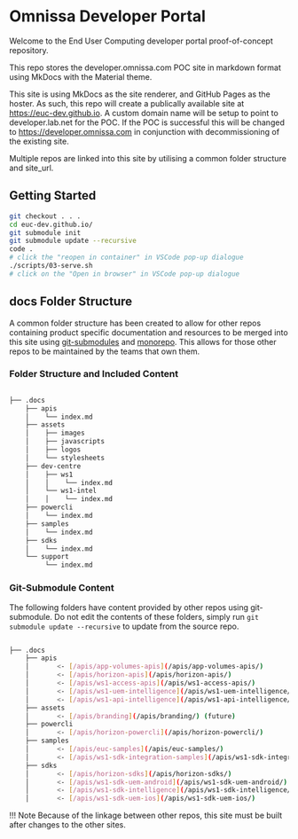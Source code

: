 # Omnissa Developer Portal

Welcome to the End User Computing developer portal proof-of-concept repository.

This repo stores the developer.omnissa.com POC site in markdown format using MkDocs with the Material theme. 

This site is using MkDocs as the site renderer, and GitHub Pages as the hoster. As such, this repo will create a publically available site at https://euc-dev.github.io. A custom domain name will be setup to point to developer.lab.net for the POC. If the POC is successful this will be changed to https://developer.omnissa.com in conjunction with decommissioning of the existing site.

Multiple repos are linked into this site by utilising a common folder structure and site_url.

## Getting Started

```bash
git checkout . . .
cd euc-dev.github.io/
git submodule init
git submodule update --recursive
code .
# click the "reopen in container" in VSCode pop-up dialogue
./scripts/03-serve.sh
# click on the "Open in browser" in VSCode pop-up dialogue 
```

## docs Folder Structure

A common folder structure has been created to allow for other repos containing product specific documentation and resources to be merged into this site using [git-submodules](https://github.blog/2016-02-01-working-with-submodules/) and [monorepo](https://backstage.github.io/mkdocs-monorepo-plugin/). This allows for those other repos to be maintained by the teams that own them.

### Folder Structure and Included Content

```bash

├── .docs
    ├── apis
    │    └── index.md
    ├── assets
    │    ├── images
    │    ├── javascripts
    │    ├── logos
    │    └── stylesheets
    ├── dev-centre
    │    ├── ws1
    │    │    └── index.md
    │    └── ws1-intel
    │    │    └── index.md
    ├── powercli
    │    └── index.md
    ├── samples
    │    └── index.md
    ├── sdks
    │    └── index.md
    └── support
         └── index.md

```

### Git-Submodule Content

The following folders have content provided by other repos using git-submodule. Do not edit the contents of these folders, simply run `git submodule update --recursive` to update from the source repo.

```bash

├── .docs
    ├── apis
    │       <- [/apis/app-volumes-apis](/apis/app-volumes-apis/)
    │       <- [/apis/horizon-apis](/apis/horizon-apis/)
    │       <- [/apis/ws1-access-apis](/apis/ws1-access-apis/)
    │       <- [/apis/ws1-uem-intelligence](/apis/ws1-uem-intelligence/)
    │       <- [/apis/ws1-api-intelligence](/apis/ws1-api-intelligence/)
    ├── assets
    │       <- [/apis/branding](/apis/branding/) (future)
    ├── powercli
    │       <- [/apis/horizon-powercli](/apis/horizon-powercli/)
    ├── samples
    │       <- [/apis/euc-samples](/apis/euc-samples/)
    │       <- [/apis/ws1-sdk-integration-samples](/apis/ws1-sdk-integration-samples/)
    ├── sdks
    │       <- [/apis/horizon-sdks](/apis/horizon-sdks/)
    │       <- [/apis/ws1-sdk-uem-android](/apis/ws1-sdk-uem-android/)
    │       <- [/apis/ws1-sdk-intelligence](/apis/ws1-sdk-intelligence/)
    │       <- [/apis/ws1-sdk-uem-ios](/apis/ws1-sdk-uem-ios/)

```

!!! Note
    Because of the linkage between other repos, this site must be built after changes to the other sites.
